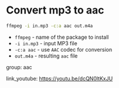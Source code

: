 # Convert mp3 to aac

```bash
ffmpeg -i in.mp3 -c:a aac out.m4a
```

- `ffmpeg` - name of the package to install
- `-i in.mp3` - input MP3 file
- `-c:a aac` - use `AAC` codec for conversion
- `out.m4a` - resulting `aac` file

group: aac


link_youtube: https://youtu.be/dcQN0ltKxJU
